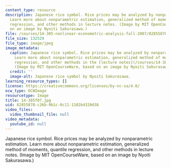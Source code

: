 ```yaml
---
content_type: resource
description: Japanese rice symbol. Rice prices may be analyzed by nonparametric estimation.
  Learn more about nonparametric estimation, generalized method of moments, quantile
  regression, and other methods in lecture notes. (Image by MIT OpenCourseWare, based
  on an image by Nyoiti Sakurasawa.)
file: /courses/14-385-nonlinear-econometric-analysis-fall-2007/82855878c26b9b1c0c111102b4320d38_14-385f07.jpg
file_size: 132529
file_type: image/jpeg
image_metadata:
  caption: Japanese rice symbol. Rice prices may be analyzed by nonparametric estimation.
    Learn more about nonparametric estimation, generalized method of moments, quantile
    regression, and other methods in the [lecture notes](/courses/14-385-nonlinear-econometric-analysis-fall-2007/pages/lecture-notes).
    (Image by MIT OpenCourseWare, based on an image by Nyoiti Sakurasawa.)
  credit: ''
  image-alt: Japanese rice symbol by Nyoiti Sakurasawa.
learning_resource_types: []
license: https://creativecommons.org/licenses/by-nc-sa/4.0/
ocw_type: OCWImage
resourcetype: Image
title: 14-385f07.jpg
uid: 82855878-c26b-9b1c-0c11-1102b4320d38
video_files:
  video_thumbnail_file: null
video_metadata:
  youtube_id: null
---
```

Japanese rice symbol. Rice prices may be analyzed by nonparametric estimation. Learn more about nonparametric estimation, generalized method of moments, quantile regression, and other methods in lecture notes. (Image by MIT OpenCourseWare, based on an image by Nyoiti Sakurasawa.)